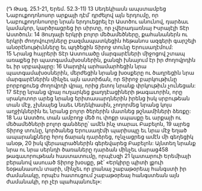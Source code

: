 (Դ Թագ. 25.1-21, Երեմ. 52.3-11)
13 Սեդեկիասն ապստամբեց Նաբուքոդոնոսոր արքայի դէմ՝ դրժելով այն երդումը, որ Նաբուքոդոնոսորը նրան երդուեցրել էր Աստծու անունով, դարձաւ կամակոր, կարծրացրեց իր սիրտը, որ չվերադառնայ Իսրայէլի Տէր Աստծուն: 14 Յուդայի երկրի բոլոր մեծամեծները, քահանաներն ու երկրի ժողովուրդները բազմապատկեցին հեթանոս ազգերի գարշելի անօրէնութիւնները եւ պղծեցին Տիրոջ տունը Երուսաղէմում: 15 Նրանց հայրերի Տէր Աստուածը մարգարէների միջոցով շտապ առաքեց իր պատգամախօսներին, քանզի խնայում էր իր ժողովրդին եւ իր սրբավայրը: 16 Մարդիկ արհամարհեցին նրա պատգամախօսներին, մերժեցին նրանց խօսքերը ու ծաղրեցին նրա մարգարէներին մինչեւ այն աստիճան, որ Տիրոջ բարկութիւնը բորբոքուեց ժողովրդի վրայ, որից յետոյ նրանք փրկութիւն չունեցան: 17 Տէրը նրանց վրայ ուղարկեց քաղդէացիների թագաւորին, որը սրակոտոր արեց նրանց երիտասարդներին իրենց իսկ սրբութեան տան մէջ, չխնայեց նաեւ Սեդեկիասին, չողորմեց նրանց կոյս աղջիկներին եւ նրանց բոլոր ծերերին մատնեց թշնամիների ձեռքը: 18 Նա Աստծու տան ամբողջ մեծ ու փոքր սպասքը եւ արքայի ու մեծամեծների բոլոր գանձերը՝ ամէն ինչ տարաւ Բաբելոն, 19 այրեց Տիրոջ տունը, կործանեց Երուսաղէմի պարիսպը եւ նրա մէջ եղած ապարանքները հրոյ ճարակ դարձրեց, ոչնչացրեց ամէն մի գեղեցիկ անօթ, 20 իսկ վերապրածներին գերեվարեց Բաբելոն: Այնտեղ նրանք նրա ու նրա սերնդի ծառաները դարձան մինչեւ մարաց458 թագաւորութեան հաստատումը, որպէսզի 21 կատարուի Երեմիայի բերանով ասուած Տիրոջ խօսքը, թէ՝ «Երկիրը պիտի լքուի եօթանասուն տարի, մինչեւ որ լրանայ շաբաթօրեայ հանգստի իր ժամանակը, որպէս հատուցում շաբաթօրեայ հանգստեան այն ժամանակի, որ չէր պահպանուել»:
